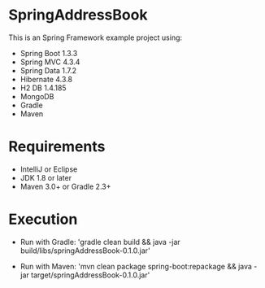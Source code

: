 # SpringAddressBook

This is an Spring Framework example project using:
 * Spring Boot 1.3.3
 * Spring MVC 4.3.4
 * Spring Data 1.7.2
 * Hibernate 4.3.8
 * H2 DB 1.4.185
 * MongoDB
 * Gradle
 * Maven
 
# Requirements

 * IntelliJ or Eclipse
 * JDK 1.8 or later
 * Maven 3.0+ or Gradle 2.3+

# Execution

* Run with Gradle: 
    'gradle clean build && java -jar build/libs/springAddressBook-0.1.0.jar'

* Run with Maven: 
    'mvn clean package spring-boot:repackage && java -jar target/springAddressBook-0.1.0.jar'